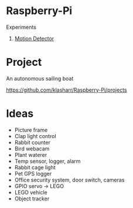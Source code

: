 # Raspberry-Pi

Experiments
 
1. [Motion Detector](https://github.com/klasharr/Raspberry-Pi/tree/master/motion_detection)

# Project

An autonomous sailing boat

https://github.com/klasharr/Raspberry-Pi/projects


# Ideas

- Picture frame
- Clap light control
- Rabbit counter
- Bird webacam
- Plant waterer
- Temp sensor, logger, alarm
- Rabbit cage light
- Pet GPS logger
- Office security system, door switch, cameras
- GPIO servo -> LEGO
- LEGO vehicle
- Object tracker
